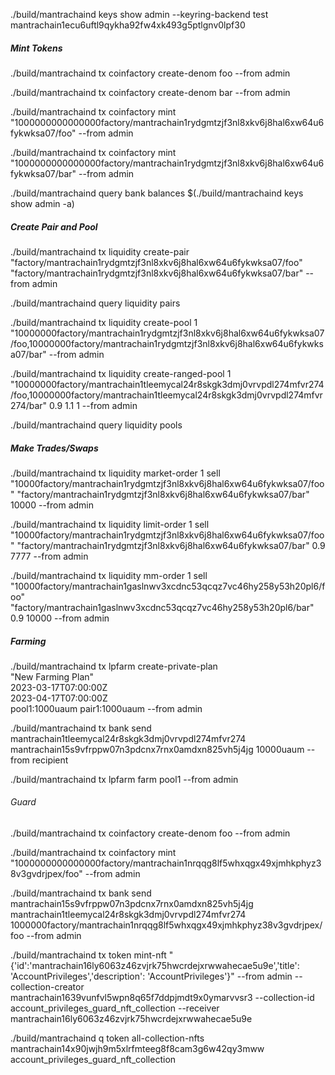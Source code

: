 ./build/mantrachaind keys show admin --keyring-backend test
mantrachain1ecu6uftl9qykha92fw4xk493g5ptlgnv0lpf30

##### Mint Tokens #####

./build/mantrachaind tx coinfactory create-denom foo --from admin

./build/mantrachaind tx coinfactory create-denom bar --from admin

./build/mantrachaind tx coinfactory mint "1000000000000000factory/mantrachain1rydgmtzjf3nl8xkv6j8hal6xw64u6fykwksa07/foo" --from admin

./build/mantrachaind tx coinfactory mint "1000000000000000factory/mantrachain1rydgmtzjf3nl8xkv6j8hal6xw64u6fykwksa07/bar" --from admin

./build/mantrachaind query bank balances $(./build/mantrachaind keys show admin -a)


##### Create Pair and Pool #####

./build/mantrachaind tx liquidity create-pair "factory/mantrachain1rydgmtzjf3nl8xkv6j8hal6xw64u6fykwksa07/foo" "factory/mantrachain1rydgmtzjf3nl8xkv6j8hal6xw64u6fykwksa07/bar" --from admin

./build/mantrachaind query liquidity pairs


./build/mantrachaind tx liquidity create-pool 1 "10000000factory/mantrachain1rydgmtzjf3nl8xkv6j8hal6xw64u6fykwksa07/foo,10000000factory/mantrachain1rydgmtzjf3nl8xkv6j8hal6xw64u6fykwksa07/bar" --from admin

./build/mantrachaind tx liquidity create-ranged-pool 1 "10000000factory/mantrachain1tleemycal24r8skgk3dmj0vrvpdl274mfvr274/foo,10000000factory/mantrachain1tleemycal24r8skgk3dmj0vrvpdl274mfvr274/bar" 0.9 1.1 1 --from admin

./build/mantrachaind query liquidity pools

##### Make Trades/Swaps #####

./build/mantrachaind tx liquidity market-order 1 sell "10000factory/mantrachain1rydgmtzjf3nl8xkv6j8hal6xw64u6fykwksa07/foo" "factory/mantrachain1rydgmtzjf3nl8xkv6j8hal6xw64u6fykwksa07/bar" 10000 --from admin

./build/mantrachaind tx liquidity limit-order 1 sell "10000factory/mantrachain1rydgmtzjf3nl8xkv6j8hal6xw64u6fykwksa07/foo" "factory/mantrachain1rydgmtzjf3nl8xkv6j8hal6xw64u6fykwksa07/bar" 0.9 7777 --from admin

./build/mantrachaind tx liquidity mm-order 1 sell "10000factory/mantrachain1gaslnwv3xcdnc53qcqz7vc46hy258y53h20pl6/foo" "factory/mantrachain1gaslnwv3xcdnc53qcqz7vc46hy258y53h20pl6/bar" 0.9 10000 --from admin


##### Farming #####

./build/mantrachaind tx lpfarm create-private-plan \
"New Farming Plan" \
2023-03-17T07:00:00Z \
2023-04-17T07:00:00Z \
pool1:1000uaum pair1:1000uaum --from admin

./build/mantrachaind tx bank send mantrachain1tleemycal24r8skgk3dmj0vrvpdl274mfvr274 mantrachain15s9vfrppw07n3pdcnx7rnx0amdxn825vh5j4jg 10000uaum --from recipient

./build/mantrachaind tx lpfarm farm pool1 --from admin


###### Guard ######

./build/mantrachaind tx coinfactory create-denom foo --from admin

./build/mantrachaind tx coinfactory mint "1000000000000000factory/mantrachain1nrqqg8lf5whxqgx49xjmhkphyz38v3gvdrjpex/foo" --from admin

./build/mantrachaind tx bank send mantrachain15s9vfrppw07n3pdcnx7rnx0amdxn825vh5j4jg mantrachain1tleemycal24r8skgk3dmj0vrvpdl274mfvr274 1000000factory/mantrachain1nrqqg8lf5whxqgx49xjmhkphyz38v3gvdrjpex/foo --from admin

./build/mantrachaind tx token mint-nft "{'id':'mantrachain16ly6063z46zvjrk75hwcrdejxrwwahecae5u9e','title': 'AccountPrivileges','description': 'AccountPrivileges'}" --from admin --collection-creator mantrachain1639vunfvl5wpn8q65f7ddpjmdt9x0ymarvvsr3 --collection-id account_privileges_guard_nft_collection --receiver mantrachain16ly6063z46zvjrk75hwcrdejxrwwahecae5u9e

./build/mantrachaind q token all-collection-nfts mantrachain14x90jwjh9m5xlrfmteeg8f8cam3g6w42qy3mww account_privileges_guard_nft_collection